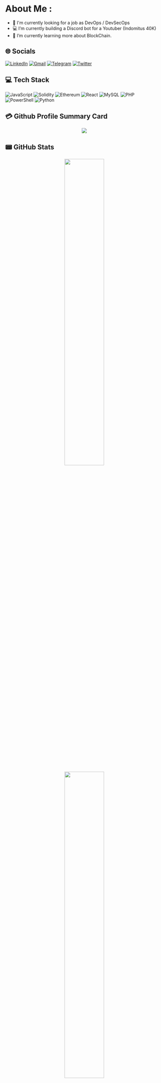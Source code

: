# About Me :
- 🔭 I'm currently looking for a job as DevOps / DevSecOps
- 💻 I’m currently building a Discord bot for a Youtuber (Indomitus 40K)
- 🌱 I’m currently learning more about BlockChain.

## 🌐 Socials
[![LinkedIn](https://img.shields.io/badge/LinkedIn-0077B5?style=for-the-badge&logo=linkedin&logoColor=white)](https://www.linkedin.com/in/dimitri-ramanantsoa/) [![Gmail](https://img.shields.io/badge/Gmail-D14836?style=for-the-badge&logo=gmail&logoColor=white)](mailto:dimitri.rama.pro@gmail.com) [![Telegram](https://img.shields.io/badge/Telegram-2CA5E0?style=for-the-badge&logo=telegram&logoColor=white)](https://t.me/DimitriRama) [![Twitter](https://img.shields.io/twitter/follow/Watap3dedam?logo=Twitter&style=for-the-badge)](https://twitter.com/Watap3dedam)

## 💻 Tech Stack
![JavaScript](https://img.shields.io/badge/javascript-%23323330.svg?style=for-the-badge&logo=javascript&logoColor=%23F7DF1E) ![Solidity](https://img.shields.io/badge/Solidity-%23363636.svg?style=for-the-badge&logo=solidity&logoColor=white) ![Ethereum](https://img.shields.io/badge/Ethereum-3C3C3D?style=for-the-badge&logo=Ethereum&logoColor=white) ![React](https://img.shields.io/badge/react-%2320232a.svg?style=for-the-badge&logo=react&logoColor=%2361DAFB) ![MySQL](https://img.shields.io/badge/mysql-%2300f.svg?style=for-the-badge&logo=mysql&logoColor=white) ![PHP](https://img.shields.io/badge/PHP-777BB4?style=for-the-badge&logo=php&logoColor=white) ![PowerShell](https://img.shields.io/badge/Powershell-2CA5E0?style=for-the-badge&logo=powershell&logoColor=white) ![Python](https://img.shields.io/badge/Python-3776AB?style=for-the-badge&logo=python&logoColor=white)

## 💳 Github Profile Summary Card
<p align="center">
  <img src="http://github-profile-summary-cards.vercel.app/api/cards/profile-details?username=Dimitri-RAMANANTSOA&theme=github_dark"/>
</p>

## 📟 GitHub Stats
<p align="center">
	<img width="50%" src="https://github-readme-stats.vercel.app/api?username=Dimitri-RAMANANTSOA&show_icons=true&theme=transparent&count_private=true" />
	<img width="50%" src="https://github-readme-stats.vercel.app/api/top-langs/?username=Dimitri-RAMANANTSOA&layout=compact&theme=transparent" />
</p>
